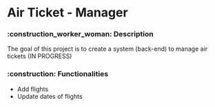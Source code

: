 <h1> Air Ticket - Manager </h1>                              

<h3> :construction_worker_woman: Description </h3>
<p>The goal of this project is to create a system (back-end) to manage air tickets (IN PROGRESS) </p>

<h3>:construction: Functionalities</h3>
<ul>
<li>Add flights</li>
<li>Update dates of flights</li>
</ul>

